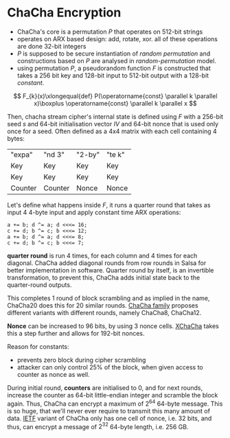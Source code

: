 # ChaCha Encryption

- ChaCha's core is a permutation $P$ that operates on 512-bit strings
- operates on ARX based design: add, rotate, xor. all of these operations are done 32-bit integers
- $P$ is supposed to be secure instantiation of *random permutation* and constructions based on $P$ are analysed in *random-permutation* model.
- using permutation $P$, a pseudorandom function $F$ is constructed that takes a 256 bit key and 128-bit input to 512-bit output with a 128-bit *constant*.

$$
F_{k}(x)\xlongequal{def} P(\operatorname{const} \parallel k \parallel x)\boxplus \operatorname{const} \parallel k \parallel x
$$

Then, chacha stream cipher's internal state is defined using $F$ with a 256-bit seed $s$ and 64-bit initialisation vector $IV$ and 64-bit nonce that is used only once for a seed. Often defined as a 4x4 matrix with each cell containing 4 bytes:

|         |         |        |        |
| ------- | ------- | ------ | ------ |
| "expa"  | "nd 3"  | "2-by" | "te k" |
| Key     | Key     | Key    | Key    |
| Key     | Key     | Key    | Key    |
| Counter | Counter | Nonce  | Nonce  |


Let's define what happens inside $F$, it runs a quarter round that takes as input 4 4-byte input and apply constant time ARX operations:

```ignore
a += b; d ^= a; d <<<= 16;
c += d; b ^= c; b <<<= 12;
a += b; d ^= a; d <<<= 8;
c += d; b ^= c; b <<<= 7;
```

**quarter round** is run 4 times, for each column and 4 times for each diagonal. ChaCha added diagonal rounds from row rounds in Salsa for better implementation in software. Quarter round by itself, is an invertible transformation, to prevent this, ChaCha adds initial state back to the quarter-round outputs.

This completes 1 round of block scrambling and as implied in the name, ChaCha20 does this for 20 similar rounds. [ChaCha family][chacha-family] proposes different variants with different rounds, namely ChaCha8, ChaCha12.

**Nonce** can be increased to 96 bits, by using 3 nonce cells. [XChaCha][xchacha] takes this a step further and allows for 192-bit nonces.

Reason for constants:
- prevents zero block during cipher scrambling
- attacker can only control 25% of the block, when given access to counter as nonce as well.

During initial round, **counters** are initialised to 0, and for next rounds, increase the counter as 64-bit little-endian integer and scramble the block again. Thus, ChaCha can encrypt a maximum of $2^{64}$ 64-byte message. This is so huge, that we'll never ever require to transmit this many amount of data. [IETF][ietf] variant of ChaCha only has one cell of nonce, i.e. 32 bits, and thus, can encrypt a message of $2^{32}$ 64-byte length, i.e. 256 GB.

[uct]: <https://www.cryptography-textbook.com/book/>
[ietf]: <https://datatracker.ietf.org/doc/html/rfc8439>
[xchacha]: <https://web.archive.org/web/20240519030640/https://www.cryptopp.com/wiki/XChaCha20>
[salsa]: <https://cr.yp.to/snuffle.html>
[chacha]: <https://cr.yp.to/chacha.html>
[chacha-family]: <https://cr.yp.to/chacha/chacha-20080128.pdf>
